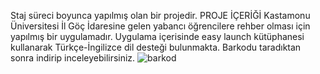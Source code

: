 Staj süreci boyunca yapılmış olan bir projedir.
PROJE İÇERİĞİ
Kastamonu Üniversitesi İl Göç İdaresine gelen yabancı öğrencilere rehber olması için yapılmış bir uygulamadır.
Uygulama içerisinde easy launch kütüphanesi kullanarak Türkçe-İngilizce dil desteği bulunmakta.
Barkodu taradıktan sonra indirip inceleyebilirsiniz.
![barkod](https://github.com/user-attachments/assets/c1cef7b4-510b-4be3-a05b-5272f9a10704)
